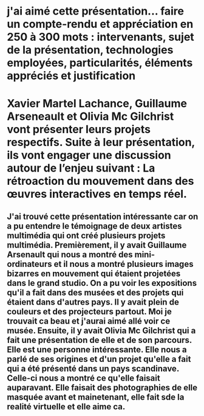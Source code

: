 # j'ai aimé cette présentation... faire un compte-rendu et appréciation en 250 à 300 mots : intervenants, sujet de la présentation, technologies employées, particularités, éléments appréciés et justification

# Xavier Martel Lachance, Guillaume Arseneault et Olivia Mc Gilchrist vont présenter leurs projets respectifs.  Suite à leur présentation, ils vont engager une discussion autour de l’enjeu suivant :  La rétroaction du mouvement dans des œuvres interactives en temps réel.


## J'ai trouvé cette présentation intéressante car on a pu entendre le témoignage de deux artistes multimédia qui ont créé plusieurs projets multimédia. Premièrement, il y avait Guillaume Arsenault qui nous a montré des mini-ordinateurs et il nous a montré plusieurs images bizarres en mouvement qui étaient projetées dans le grand studio. On a pu voir les expositions qu'il a fait dans des musées et des projets qui étaient dans d'autres pays. Il y avait plein de couleurs et des projecteurs partout. Moi je trouvait ca beau et j'aurai aimé allé voir ce musée. Ensuite, il y avait Olivia Mc Gilchrist qui a fait une présentation de elle et de son parcours. Elle est une personne intéressante. Elle nous a parlé de ses origines et d'un projet qu'elle a fait qui a été présenté dans un pays scandinave.  Celle-ci nous a montré ce qu'elle faisait auparavant. Elle faisait des photographies de elle masquée avant et mainetenant, elle fait sde la realité virtuelle et elle aime ca.
